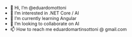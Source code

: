 - 👋 Hi, I’m @eduardomottoni
- 👀 I’m interested in .NET Core / AI
- 🌱 I’m currently learning Angular
- 💞️ I’m looking to collaborate on AI
- 📫 How to reach me eduardomartinsottoni @ gmail.com

<!---
eduardomottoni/eduardomottoni is a ✨ special ✨ repository because its `README.md` (this file) appears on your GitHub profile.
You can click the Preview link to take a look at your changes.
--->

